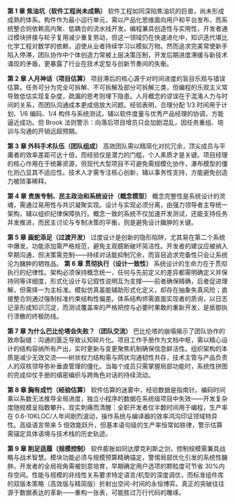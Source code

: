 **第 1 章 焦油坑（软件工程尚未成熟）**
软件工程如同深陷焦油坑的巨兽，尚未形成成熟的体系。构件作为最小运行单元，需以产品化思维面向用户和平台发布，而系统整合则依赖高内聚、低耦合的流水线开发。编程兼具创造性与实用性，开发者通过模块拼接与轮子复用减少重复劳动，但这一领域仍在快速进化中，知识迭代堪比化学工程对数学的依赖，迫使从业者持续学习以模拟万物。然而追求完美常使新手陷入停滞，团队协作中个体创造力常被上层决策压制，开发后期进度滞缓与新技术涌现的矛盾，更暴露了行业在技术定型与创新节奏间的失衡。

**第 2 章 人月神话（项目估算）**
项目滞后的核心源于对时间进度的盲目乐观与错误估算。任务可分为完全可拆解、不可拆解及部分可拆解三类，但编程的乐观主义常导致低估实现复杂度，疏漏的思考则埋下隐患。人月概念的谬误在于混淆人力与时间的关系，而团队沟通成本更成倍放大问题。经验表明，合理分配 1/3 时间用于计划、1/6 编码、1/4 构件与系统测试，辅以软件度量与优秀产品经理的协调，方能逼近成功。但 Brook 法则警示：向落后项目增员只会加剧混乱，因任务重组、培训与沟通的开销远超预期。

**第 3 章 外科手术队伍（团队组成）**
高效团队需以精简化对抗冗余，顶尖成员与平庸者的效率差距可达十倍，而经验仅是潜力的门槛，个人素质才是关键。项目经理的核心作用在于统筹资源，但现代大型项目不可避免需规模化协作，瀑布模型的僵化则凸显其不适应性。技术人才需专注核心创新，辅以事务性支持，方能避免创造力被琐事稀释。

**第 4 章 贵族专制、民主政治和系统设计（概念模型）**
概念完整性是系统设计的灵魂，需通过易用性与共识凝聚实现。设计与实现必须分离，由强力领导者主导统一架构，辅以组织纪律保障执行。概念一致的系统不仅加速开发测试，还能支持任务并发推进，而民主讨论与专制决策的平衡，则是避免设计臃肿的关键。

**第 5 章 画蛇添足（过渡开发）**
过度设计是创新的隐形陷阱，尤其易在第二个系统中爆发。功能添加需严格规范，避免主观臆断破坏简洁性。开发者的建议应被纳入早期沟通，但决策需克制——持续对话能抑制冗余，而盲目追求完备性只会让系统沦为臃肿的牺牲品。
**第 6 章 贯彻执行（设计一致性）**
系统设计的生命力在于贯彻执行的纪律性。架构必须保持概念统一，任何与先前定义的差异都需明确定义并保持同等详细度，形式化设计与记叙性说明互为支撑——前者确保精确，后者促进理解，但需择一为主标准。模拟仿真虽能辅助形式化定义，却存在抽象失真风险；直接整合则通过强制标准约束结构性偏差。体系结构师需直面实现者的质询，以日志记录形成知识沉淀，而测试覆盖率的严格把控与必要时果敢的重新开发，是抵御执行溃散的终极防线。

**第 7 章 为什么巴比伦塔会失败？（团队交流）**
巴比伦塔的崩塌揭示了团队协作的致命裂缝：沟通的匮乏导致认知碎片化。项目工作手册作为文档中枢，需以精心设计的结构容纳所有产出，实时更新与变更聚焦机制确保信息鲜活性。组织架构的本质是减少无效交流——树状权力结构需与网状沟通韧性共存，技术主管与产品负责人的双核领导弥补垂直管理的僵化。当每个成员只需掌握局部功能时，系统性拼图的完成仰仗手册的缜密编织与跨角色对话的持续流动。

**第 8 章 胸有成竹（经验估算）**
软件估算的迷雾中，经验数据是指南针。编码时间乘以系数无法推导全局进度，独立小程序的数据在系统级项目中失效——开发复杂度随规模呈指数攀升。现实刺痛而清醒：全职开发者仅半数时间用于编程，生产率在 0.6-10KLOC/人年间剧烈波动，操作系统与编译器的效率鸿沟印证领域特异性。高级语言带来 5 倍效能跃升，但基本语句级的生产率恒常如铁律，警示估算需锚定具体语境与技术栈的历史轨迹。

**第 9 章 削足适履（规模控制）**
软件膨胀如同达摩克利斯之剑，控制规模需兼具战略与战术智慧。模块功能必须与规模预算精确锚定，警惕局部优化引发的系统性臃肿。开发者的全局视角需被刻意培育，早期确定用户选项的颗粒度可节省 30%内存空间。性能与规模的非线性关系要求特定语言/机型的深度调优，而标准组件库的双版本策略（高效版与精简版）折射出空间-时间的永恒博弈。真正的突破往往源于数据表达的革新——重构一张表，可能胜过万行代码的雕琢。

